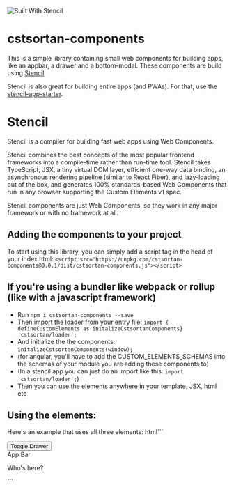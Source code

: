 ![Built With Stencil](https://img.shields.io/badge/-Built%20With%20Stencil-16161d.svg?logo=data%3Aimage%2Fsvg%2Bxml%3Bbase64%2CPD94bWwgdmVyc2lvbj0iMS4wIiBlbmNvZGluZz0idXRmLTgiPz4KPCEtLSBHZW5lcmF0b3I6IEFkb2JlIElsbHVzdHJhdG9yIDE5LjIuMSwgU1ZHIEV4cG9ydCBQbHVnLUluIC4gU1ZHIFZlcnNpb246IDYuMDAgQnVpbGQgMCkgIC0tPgo8c3ZnIHZlcnNpb249IjEuMSIgaWQ9IkxheWVyXzEiIHhtbG5zPSJodHRwOi8vd3d3LnczLm9yZy8yMDAwL3N2ZyIgeG1sbnM6eGxpbms9Imh0dHA6Ly93d3cudzMub3JnLzE5OTkveGxpbmsiIHg9IjBweCIgeT0iMHB4IgoJIHZpZXdCb3g9IjAgMCA1MTIgNTEyIiBzdHlsZT0iZW5hYmxlLWJhY2tncm91bmQ6bmV3IDAgMCA1MTIgNTEyOyIgeG1sOnNwYWNlPSJwcmVzZXJ2ZSI%2BCjxzdHlsZSB0eXBlPSJ0ZXh0L2NzcyI%2BCgkuc3Qwe2ZpbGw6I0ZGRkZGRjt9Cjwvc3R5bGU%2BCjxwYXRoIGNsYXNzPSJzdDAiIGQ9Ik00MjQuNywzNzMuOWMwLDM3LjYtNTUuMSw2OC42LTkyLjcsNjguNkgxODAuNGMtMzcuOSwwLTkyLjctMzAuNy05Mi43LTY4LjZ2LTMuNmgzMzYuOVYzNzMuOXoiLz4KPHBhdGggY2xhc3M9InN0MCIgZD0iTTQyNC43LDI5Mi4xSDE4MC40Yy0zNy42LDAtOTIuNy0zMS05Mi43LTY4LjZ2LTMuNkgzMzJjMzcuNiwwLDkyLjcsMzEsOTIuNyw2OC42VjI5Mi4xeiIvPgo8cGF0aCBjbGFzcz0ic3QwIiBkPSJNNDI0LjcsMTQxLjdIODcuN3YtMy42YzAtMzcuNiw1NC44LTY4LjYsOTIuNy02OC42SDMzMmMzNy45LDAsOTIuNywzMC43LDkyLjcsNjguNlYxNDEuN3oiLz4KPC9zdmc%2BCg%3D%3D&colorA=16161d&style=flat-square)

# cstsortan-components

This is a simple library containing small web components for building apps, like an appbar, a drawer and a bottom-modal. These components
are build using [Stencil](https://stenciljs.com)

Stencil is also great for building entire apps (and PWAs). For that, use the [stencil-app-starter](https://github.com/ionic-team/stencil-app-starter).

# Stencil

Stencil is a compiler for building fast web apps using Web Components.

Stencil combines the best concepts of the most popular frontend frameworks into a compile-time rather than run-time tool.  Stencil takes TypeScript, JSX, a tiny virtual DOM layer, efficient one-way data binding, an asynchronous rendering pipeline (similar to React Fiber), and lazy-loading out of the box, and generates 100% standards-based Web Components that run in any browser supporting the Custom Elements v1 spec.

Stencil components are just Web Components, so they work in any major framework or with no framework at all.

## Adding the components to your project

To start using this library, you can simply add a script tag in the head of your index.html:
`<script src="https://unpkg.com/cstsortan-components@0.0.1/dist/cstsortan-components.js"></script>`

## If you're using a bundler like webpack or rollup (like with a javascript framework)

- Run `npm i cstsortan-components --save`
- Then import the loader from your entry file: `import { defineCustomElements as initalizeCstsortanComponents} 'cstsortan/loader';`
- And initialize the the components: `initalizeCstsortanComponents(window);`
- (for angular, you'll have to add the CUSTOM_ELEMENTS_SCHEMAS into the schemas of your module you are adding these components to)
- (In a stencil app you can just do an import like this: `import 'cstsortan/loader';`)
- Then you can use the elements anywhere in your template, JSX, html etc

## Using the elements:
Here's an example that uses all three elements:
html```
<!DOCTYPE html>
<html dir="ltr" lang="en">

<head>
	<meta charset="utf-8">
	<meta name="viewport" content="width=device-width, initial-scale=1.0, minimum-scale=1.0, maximum-scale=5.0">
    <title>Stencil Component Starter</title>
    <script src="https://unpkg.com/cstsortan-components@0.0.1/dist/cstsortan-components.js"></script>

</head>

<body>
	<style>
		cs-appbar {
			user-select: none;
		}
	</style>
	<cs-appbar>
		<div id="btn-menu" slot="start">
			<button id="btn-menu">Toggle Drawer</button>
    </div>
    <div id="btn-main">App Bar</div>
    <div slot="end"></div>
  </cs-appbar>
  <side-drawer></side-drawer>
  <cs-modal>
    <p>Who's here?</p>
  </cs-modal>

  <script>
    // Open the side-drawer when clicking the button
    document.querySelector('#btn-menu').addEventListener('click', () => document.querySelector('side-drawer').openDrawer());

    // Open the bottom modal when clicking the appbar title
    document.querySelector('#btn-main').addEventListener('click', () => document.querySelector('cs-modal').openModal());
  </script>
</body>

</html>
```
